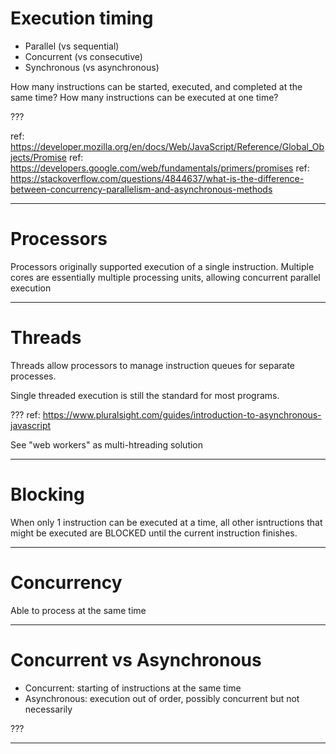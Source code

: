 # Execution timing

* Parallel (vs sequential)
* Concurrent (vs consecutive)
* Synchronous (vs asynchronous)

How many instructions can be started, executed, and completed at the same time?
How many instructions can be executed at one time?

???

ref: https://developer.mozilla.org/en/docs/Web/JavaScript/Reference/Global_Objects/Promise
ref: https://developers.google.com/web/fundamentals/primers/promises
ref: https://stackoverflow.com/questions/4844637/what-is-the-difference-between-concurrency-parallelism-and-asynchronous-methods

---
# Processors

Processors originally supported execution of a single instruction.
Multiple cores are essentially multiple processing units, allowing concurrent parallel execution

---
# Threads

Threads allow processors to manage instruction queues for separate processes.

Single threaded execution is still the standard for most programs.

???
ref: https://www.pluralsight.com/guides/introduction-to-asynchronous-javascript

See "web workers" as multi-htreading solution

---
# Blocking

When only 1 instruction can be executed at a time, all other isntructions that might be executed are BLOCKED until the current instruction finishes.

---
# Concurrency

Able to process at the same time

---
# Concurrent vs Asynchronous

* Concurrent: starting of instructions at the same time
* Asynchronous: execution out of order, possibly concurrent but not necessarily

???

---
